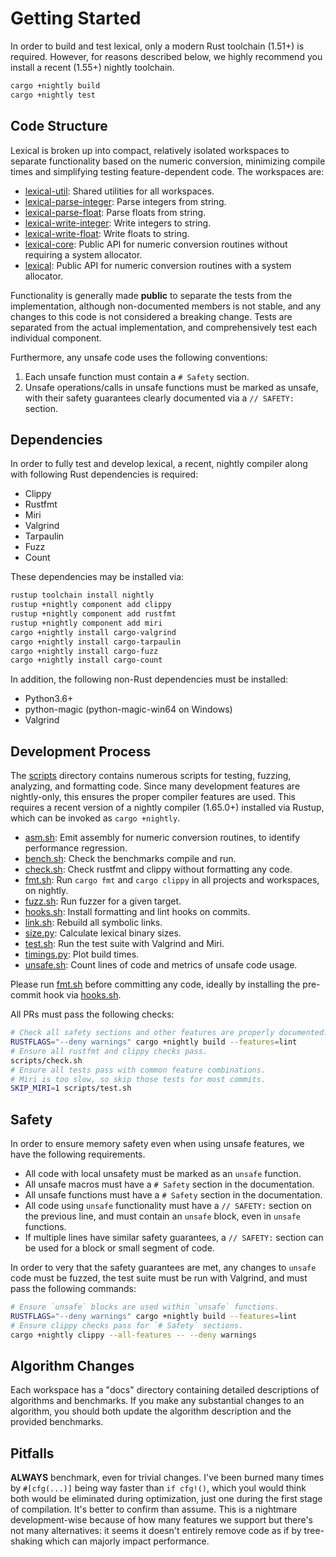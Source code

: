 # Getting Started

In order to build and test lexical, only a modern Rust toolchain (1.51+) is required. However, for reasons described below, we highly recommend you install a recent (1.55+) nightly toolchain.

```bash
cargo +nightly build
cargo +nightly test
```

## Code Structure

Lexical is broken up into compact, relatively isolated workspaces to separate functionality based on the numeric conversion, minimizing compile times and simplifying testing feature-dependent code. The workspaces are:

- [lexical-util](https://github.com/Alexhuszagh/rust-lexical/tree/main/lexical-util): Shared utilities for all workspaces.
- [lexical-parse-integer](https://github.com/Alexhuszagh/rust-lexical/tree/main/lexical-parse-integer): Parse integers from string.
- [lexical-parse-float](https://github.com/Alexhuszagh/rust-lexical/tree/main/lexical-parse-float): Parse floats from string.
- [lexical-write-integer](https://github.com/Alexhuszagh/rust-lexical/tree/main/lexical-write-integer): Write integers to string.
- [lexical-write-float](https://github.com/Alexhuszagh/rust-lexical/tree/main/lexical-write-float): Write floats to string.
- [lexical-core](https://github.com/Alexhuszagh/rust-lexical/tree/main/lexical-core): Public API for numeric conversion routines without requiring a system allocator.
- [lexical](https://github.com/Alexhuszagh/rust-lexical/tree/main/lexical): Public API for numeric conversion routines with a system allocator.

Functionality is generally made **public** to separate the tests from the implementation, although non-documented members is not stable, and any changes to this code is not considered a breaking change. Tests are separated from the actual implementation, and comprehensively test each individual component.

Furthermore, any unsafe code uses the following conventions:

1. Each unsafe function must contain a `# Safety` section.
2. Unsafe operations/calls in unsafe functions must be marked as unsafe, with their safety guarantees clearly documented via a `// SAFETY:` section.

## Dependencies

In order to fully test and develop lexical, a recent, nightly compiler along with following Rust dependencies is required:

- Clippy
- Rustfmt
- Miri
- Valgrind
- Tarpaulin
- Fuzz
- Count

These dependencies may be installed via:

```bash
rustup toolchain install nightly
rustup +nightly component add clippy
rustup +nightly component add rustfmt
rustup +nightly component add miri
cargo +nightly install cargo-valgrind
cargo +nightly install cargo-tarpaulin
cargo +nightly install cargo-fuzz
cargo +nightly install cargo-count
```

In addition, the following non-Rust dependencies must be installed:

- Python3.6+
- python-magic (python-magic-win64 on Windows)
- Valgrind

## Development Process

The [scripts](https://github.com/Alexhuszagh/rust-lexical/tree/main/scripts) directory contains numerous scripts for testing, fuzzing, analyzing, and formatting code. Since many development features are nightly-only, this ensures the proper compiler features are used. This requires a recent version of a nightly compiler (1.65.0+) installed via Rustup, which can be invoked as `cargo +nightly`.

- [asm.sh](https://github.com/Alexhuszagh/rust-lexical/blob/main/scripts/asm.sh): Emit assembly for numeric conversion routines, to identify performance regression.
- [bench.sh](https://github.com/Alexhuszagh/rust-lexical/blob/main/scripts/bench.sh): Check the benchmarks compile and run.
- [check.sh](https://github.com/Alexhuszagh/rust-lexical/blob/main/scripts/check.sh): Check rustfmt and clippy without formatting any code.
- [fmt.sh](https://github.com/Alexhuszagh/rust-lexical/blob/main/scripts/fmt.sh): Run `cargo fmt` and `cargo clippy` in all projects and workspaces, on nightly.
- [fuzz.sh](https://github.com/Alexhuszagh/rust-lexical/blob/main/scripts/fuzz.sh): Run fuzzer for a given target.
- [hooks.sh](https://github.com/Alexhuszagh/rust-lexical/blob/main/scripts/hooks.sh): Install formatting and lint hooks on commits.
- [link.sh](https://github.com/Alexhuszagh/rust-lexical/blob/main/scripts/link.sh): Rebuild all symbolic links.
- [size.py](https://github.com/Alexhuszagh/rust-lexical/blob/main/scripts/size.py): Calculate lexical binary sizes.
- [test.sh](https://github.com/Alexhuszagh/rust-lexical/blob/main/scripts/test.sh): Run the test suite with Valgrind and Miri.
- [timings.py](https://github.com/Alexhuszagh/rust-lexical/blob/main/scripts/timings.py): Plot build times.
- [unsafe.sh](https://github.com/Alexhuszagh/rust-lexical/blob/main/scripts/unsafe.sh): Count lines of code and metrics of unsafe code usage.

Please run [fmt.sh](https://github.com/Alexhuszagh/rust-lexical/blob/main/scripts/fmt.sh) before committing any code, ideally by installing the pre-commit hook via [hooks.sh](https://github.com/Alexhuszagh/rust-lexical/blob/main/scripts/hooks.sh).

All PRs must pass the following checks:

```bash
# Check all safety sections and other features are properly documented.
RUSTFLAGS="--deny warnings" cargo +nightly build --features=lint
# Ensure all rustfmt and clippy checks pass.
scripts/check.sh
# Ensure all tests pass with common feature combinations.
# Miri is too slow, so skip those tests for most commits.
SKIP_MIRI=1 scripts/test.sh
```

## Safety

In order to ensure memory safety even when using unsafe features, we have the following requirements.

- All code with local unsafety must be marked as an `unsafe` function.
- All unsafe macros must have a `# Safety` section in the documentation.
- All unsafe functions must have a `# Safety` section in the documentation.
- All code using `unsafe` functionality must have a `// SAFETY:` section on the previous line, and must contain an `unsafe` block, even in `unsafe` functions.
- If multiple lines have similar safety guarantees, a `// SAFETY:` section can be used for a block or small segment of code.

In order to very that the safety guarantees are met, any changes to `unsafe` code must be fuzzed, the test suite must be run with Valgrind, and must pass the following commands:

```bash
# Ensure `unsafe` blocks are used within `unsafe` functions.
RUSTFLAGS="--deny warnings" cargo +nightly build --features=lint
# Ensure clippy checks pass for `# Safety` sections.
cargo +nightly clippy --all-features -- --deny warnings
```

## Algorithm Changes

Each workspace has a "docs" directory containing detailed descriptions of algorithms and benchmarks. If you make any substantial changes to an algorithm, you should both update the algorithm description and the provided benchmarks.

## Pitfalls

**ALWAYS** benchmark, even for trivial changes. I've been burned many times by `#[cfg(...)]` being way faster than `if cfg!()`, which youl would think both would be eliminated during optimization, just one during the first stage of compilation. It's better to confirm than assume. This is a nightmare development-wise because of how many features we support but there's not many alternatives: it seems it doesn't entirely remove code as if by tree-shaking which can majorly impact performance.
